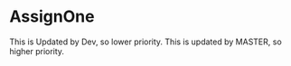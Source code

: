 # AssignOne
This is Updated by Dev, so lower priority.
This is updated by MASTER, so higher priority.